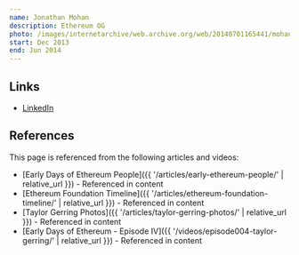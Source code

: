 ```yaml
---
name: Jonathan Mohan
description: Ethereum OG
photo: /images/internetarchive/web.archive.org/web/20140701165441/mohan-jonathan.jpg
start: Dec 2013
end: Jun 2014
---
```


## Links

- [LinkedIn](https://www.linkedin.com/in/jonathanmohan/)

## References

This page is referenced from the following articles and videos:

- [Early Days of Ethereum People]({{ '/articles/early-ethereum-people/' | relative_url }}) - Referenced in content
- [Ethereum Foundation Timeline]({{ '/articles/ethereum-foundation-timeline/' | relative_url }}) - Referenced in content
- [Taylor Gerring Photos]({{ '/articles/taylor-gerring-photos/' | relative_url }}) - Referenced in content
- [Early Days of Ethereum - Episode IV]({{ '/videos/episode004-taylor-gerring/' | relative_url }}) - Referenced in content